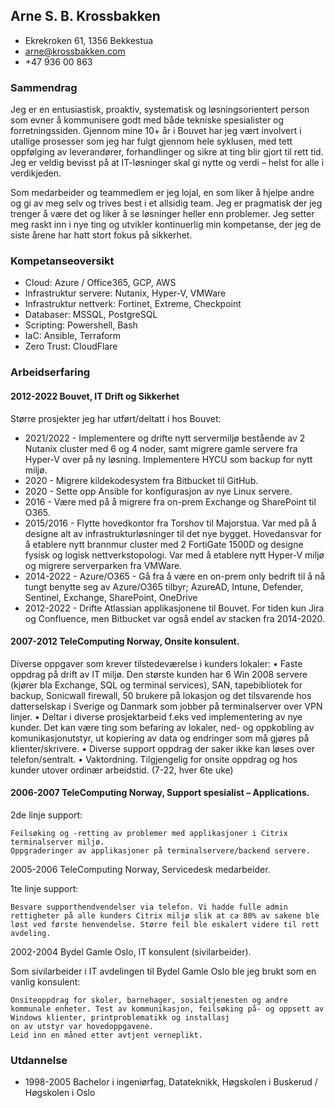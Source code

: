 ## Arne S. B. Krossbakken
* Ekrekroken 61, 1356 Bekkestua
* arne@krossbakken.com
* +47 936 00 863

### Sammendrag
Jeg er en entusiastisk, proaktiv, systematisk og løsningsorientert person som evner å kommunisere godt med både tekniske spesialister og forretningssiden. Gjennom mine 10+ år i Bouvet har jeg vært involvert i utallige prosesser som jeg har fulgt gjennom hele syklusen, med tett oppfølging av leverandører, forhandlinger og sikre at ting blir gjort til rett tid. Jeg er veldig bevisst på at IT-løsninger skal gi nytte og verdi – helst for alle i verdikjeden. 

Som medarbeider og teammedlem er jeg lojal, en som liker å hjelpe andre og gi av meg selv og trives best i et allsidig team. Jeg er pragmatisk der jeg trenger å være det og liker å se løsninger heller enn problemer. Jeg setter meg raskt inn i nye ting og utvikler kontinuerlig min kompetanse, der jeg de siste årene har hatt stort fokus på sikkerhet.

### Kompetanseoversikt
* Cloud: Azure / Office365, GCP, AWS
* Infrastruktur servere: Nutanix, Hyper-V, VMWare
* Infrastruktur nettverk: Fortinet, Extreme, Checkpoint
* Databaser: MSSQL, PostgreSQL
* Scripting: Powershell, Bash
* IaC: Ansible, Terraform
* Zero Trust: CloudFlare

### Arbeidserfaring
#### 2012-2022          Bouvet, IT Drift og Sikkerhet

Større prosjekter jeg har utført/deltatt i hos Bouvet:

* 2021/2022 - Implementere og drifte nytt servermiljø bestående av 2 Nutanix cluster med 6 og 4 noder, samt migrere gamle servere fra Hyper-V over på ny løsning. Implementere HYCU som backup for nytt miljø.
* 2020 - Migrere kildekodesystem fra Bitbucket til GitHub.
* 2020 - Sette opp Ansible for konfigurasjon av nye Linux servere.
* 2016 - Være med på å migrere fra on-prem Exchange og SharePoint til O365.
* 2015/2016 - Flytte hovedkontor fra Torshov til Majorstua. Var med på å designe alt av infrastrukturløsninger til det nye bygget. Hovedansvar for å etablere nytt brannmur cluster med 2 FortiGate 1500D og designe fysisk og logisk nettverkstopologi. Var med å etablere nytt Hyper-V miljø og migrere serverparken fra VMWare.
* 2014-2022 - Azure/O365 - Gå fra å være en on-prem only bedrift til å nå tungt benytte seg av Azure/O365 tilbyr; AzureAD, Intune, Defender, Sentinel, Exchange, SharePoint, OneDrive
* 2012-2022 - Drifte Atlassian applikasjonene til Bouvet. For tiden kun Jira og Confluence, men Bitbucket var også endel av stacken fra 2014-2020.

#### 2007-2012         TeleComputing Norway, Onsite konsulent.
Diverse oppgaver som krever tilstedeværelse i kunders lokaler:
•	Faste oppdrag på drift av IT miljø. Den største kunden har 6 Win 2008 servere (kjører bla Exchange, SQL og terminal services), SAN, tapebibliotek for backup, Sonicwall firewall, 50 brukere på lokasjon og det tilsvarende hos datterselskap i Sverige og Danmark som jobber på terminalserver over VPN linjer.
•	Deltar i diverse prosjektarbeid f.eks ved implementering av nye kunder. Det kan være ting som befaring av lokaler, ned- og oppkobling av komunikasjonutstyr, ut kopiering av data og endringer som må gjøres på klienter/skrivere.
•	Diverse support oppdrag der saker ikke kan løses over telefon/sentralt.
•	Vaktordning. Tilgjengelig for onsite oppdrag og hos kunder utover ordinær arbeidstid. (7-22, hver 6te uke) 

#### 2006-2007         TeleComputing Norway, Support spesialist – Applications.
2de linje support:

    Feilsøking og -retting av problemer med applikasjoner i Citrix terminalserver miljø.
    Oppgraderinger av applikasjoner på terminalservere/backend servere. 

2005-2006         TeleComputing Norway, Servicedesk medarbeider.

1te linje support:

    Besvare supporthendvendelser via telefon. Vi hadde fulle admin rettigheter på alle kunders Citrix miljø slik at ca 80% av sakene ble løst ved første henvendelse. Større feil ble eskalert videre til rett avdeling. 

2002-2004         Bydel Gamle Oslo, IT konsulent (sivilarbeider).

Som sivilarbeider i IT avdelingen til Bydel Gamle Oslo ble jeg brukt som en vanlig konsulent:

    Onsiteoppdrag for skoler, barnehager, sosialtjenesten og andre kommunale enheter. Test av kommunikasjon, feilsøking på- og oppsett av Windows klienter, printproblematikk og installasj                    on av utstyr var hovedoppgavene.
    Leid inn en måned etter avtjent verneplikt.

### Utdannelse

* 1998-2005	Bachelor i ingeniørfag, Datateknikk, Høgskolen i Buskerud / Høgskolen i Oslo
